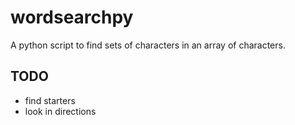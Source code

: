 # wordsearchpy
A python script to find sets of characters in an array of characters.

## TODO
- find starters
- look in directions
